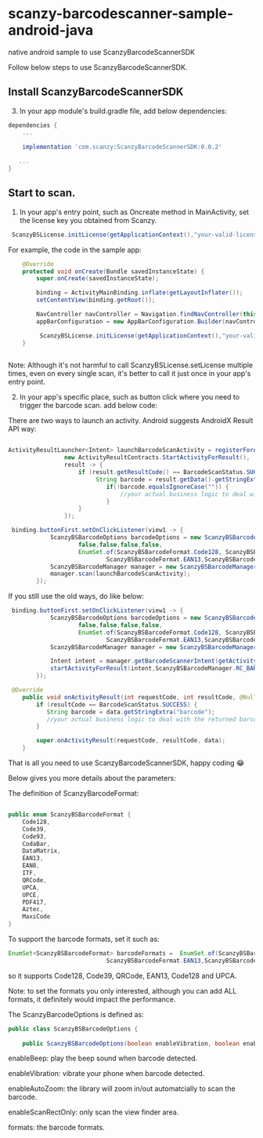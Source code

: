 # scanzy-barcodescanner-sample-android-java
native android sample to use ScanzyBarcodeScannerSDK


Follow below steps to use ScanzyBarcodeScannerSDK.

## Install ScanzyBarcodeScannerSDK

3. In your app module's build.gradle file, add below dependencies:

```gradle
dependencies {
    ...
    
    implementation 'com.scanzy:ScanzyBarcodeScannerSDK:0.0.2'

   ...
}

```

## Start to scan.

1. In your app's entry point, such as Oncreate method in MainActivity, set the license key you obtained from Scanzy.

```java
 ScanzyBSLicense.initLicense(getApplicationContext(),"your-valid-licensekey");
```

For example, the code in the sample app:

```java
    @Override
    protected void onCreate(Bundle savedInstanceState) {
        super.onCreate(savedInstanceState);

        binding = ActivityMainBinding.inflate(getLayoutInflater());
        setContentView(binding.getRoot());

        NavController navController = Navigation.findNavController(this, R.id.nav_host_fragment_content_main);
        appBarConfiguration = new AppBarConfiguration.Builder(navController.getGraph()).build();

         ScanzyBSLicense.initLicense(getApplicationContext(),"your-valid-licensekey");
    }
    
```

Note: Although it's not harmful to call ScanzyBSLicense.setLicense multiple times, even on every single scan, it's better to call it just once in your app's entry point.

2. In your app's specific place, such as button click where you need to trigger the barcode scan. add below code:

There are two ways to launch an activity. Android suggests AndroidX Result API way:

```java

ActivityResultLauncher<Intent> launchBarcodeScanActivity = registerForActivityResult(
                new ActivityResultContracts.StartActivityForResult(),
                result -> {
                    if (result.getResultCode() == BarcodeScanStatus.SUCCESS) {
                         String barcode = result.getData().getStringExtra("barcode");
                            if(!barcode.equalsIgnoreCase("")) {
                                //your actual business logic to deal with the returned barcode
                            }
                    }
                });

 binding.buttonFirst.setOnClickListener(view1 -> {
            ScanzyBSBarcodeOptions barcodeOptions = new ScanzyBSBarcodeOptions(
                    false,false,false,false,
                    EnumSet.of(ScanzyBSBarcodeFormat.Code128, ScanzyBSBarcodeFormat.Code39,ScanzyBSBarcodeFormat.QRCode,
                            ScanzyBSBarcodeFormat.EAN13,ScanzyBSBarcodeFormat.UPCA));
            ScanzyBSBarcodeManager manager = new ScanzyBSBarcodeManager(getActivity(), barcodeOptions);
            manager.scan(launchBarcodeScanActivity);
        });

```

If you still use the old ways, do like below:

```java
 binding.buttonFirst.setOnClickListener(view1 -> {
            ScanzyBSBarcodeOptions barcodeOptions = new ScanzyBSBarcodeOptions(
                    false,false,false,false,
                    EnumSet.of(ScanzyBSBarcodeFormat.Code128, ScanzyBSBarcodeFormat.Code39,ScanzyBSBarcodeFormat.QRCode,
                            ScanzyBSBarcodeFormat.EAN13,ScanzyBSBarcodeFormat.UPCA));
            ScanzyBSBarcodeManager manager = new ScanzyBSBarcodeManager(getActivity(), barcodeOptions);

            Intent intent = manager.getBarcodeScannerIntent(getActivity());
            startActivityForResult(intent,ScanzyBSBarcodeManager.RC_BARCODE_CAPTURE);
        });

```

```java
 @Override
    public void onActivityResult(int requestCode, int resultCode, @Nullable Intent data) {
        if (resultCode == BarcodeScanStatus.SUCCESS) {
           String barcode = data.getStringExtra("barcode");
           //your actual business logic to deal with the returned barcode
        }

        super.onActivityResult(requestCode, resultCode, data);
    }
```

That is all you need to use ScanzyBarcodeScannerSDK, happy coding :joy:

Below gives you more details about the parameters:

The definition of ScanzyBarcodeFormat:

```java

public enum ScanzyBSBarcodeFormat {
    Code128,
    Code39,
    Code93,
    CodaBar,
    DataMatrix,
    EAN13,
    EAN8,
    ITF,
    QRCode,
    UPCA,
    UPCE,
    PDF417,
    Aztec,
    MaxiCode
}

```
To support the barcode formats, set it such as:

```java
EnumSet<ScanzyBSBarcodeFormat> barcodeFormats =  EnumSet.of(ScanzyBSBarcodeFormat.Code128, ScanzyBSBarcodeFormat.Code39,ScanzyBSBarcodeFormat.QRCode,
                            ScanzyBSBarcodeFormat.EAN13,ScanzyBSBarcodeFormat.UPCA);
```
so it supports Code128, Code39, QRCode, EAN13, Code128 and UPCA. 

Note: to set the formats you only interested, although you can add ALL formats, it definitely would impact the performance.


The ScanzyBarcodeOptions is defined as:

```java
public class ScanzyBSBarcodeOptions {
   
    public ScanzyBSBarcodeOptions(boolean enableVibration, boolean enableBeep, boolean enableAutoZoom, boolean enableScanRectOnly, EnumSet<ScanzyBSBarcodeFormat> formats) {}
```

enableBeep: play the beep sound when barcode detected.<br>

enableVibration: vibrate your phone when barcode detected.<br>

enableAutoZoom: the library will zoom in/out automatcially to scan the barcode.<br>

enableScanRectOnly: only scan the view finder area.<br>

formats: the barcode formats.<br>
